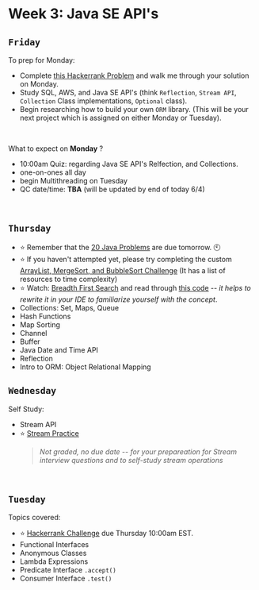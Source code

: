 # Week 3: Java SE API's

## `Friday`
To prep for Monday:
- Complete [this Hackerrank Problem](https://www.hackerrank.com/210570-enterprise-hr2) and walk me through your solution on Monday.
- Study SQL, AWS, and Java SE API's (think `Reflection`, `Stream API`, `Collection` Class implementations, `Optional` class).
- Begin researching how to build your own `ORM` library. (This will be your next project which is assigned on either Monday or Tuesday).

<br>

What to expect on **Monday** ?
- 10:00am Quiz: regarding Java SE API's Relfection, and Collections.
- one-on-ones all day
- begin Multithreading on Tuesday
- QC date/time: **TBA** (will be updated by end of today 6/4)


<br>

## `Thursday`
- :star: Remember that the [20 Java Problems](https://classroom.github.com/a/DNzxX6Hm) are due tomorrow. 🕙
- :star: If you haven't attempted yet, please try completing the custom [ArrayList, MergeSort, and BubbleSort Challenge](https://classroom.github.com/a/6-0WFWWc) (It has a list of resources to time complexity)
- :star: Watch: [Breadth First Search](https://www.hackerearth.com/practice/algorithms/graphs/breadth-first-search/tutorial/) and read through [this code](https://github.com/williamfiset/Algorithms/blob/master/src/main/java/com/williamfiset/algorithms/graphtheory/BreadthFirstSearchRecursive.java) -- *it helps to rewrite it in your IDE to familiarize yourself with the concept*. 
- Collections: Set, Maps, Queue
- Hash Functions
- Map Sorting
- Channel
- Buffer
- Java Date and Time API
- Reflection
- Intro to ORM: Object Relational Mapping


## `Wednesday`
Self Study:
- Stream API
- :star: [Stream Practice](https://classroom.github.com/a/P6is3AcF)
  > *Not graded, no due date -- for your prepareation for Stream interview questions and to self-study stream operations*

<br>

## `Tuesday`
Topics covered:

- :star: [Hackerrank Challenge](https://www.hackerrank.com/210517-enterprise-hr1) due Thursday 10:00am EST.
- Functional Interfaces
- Anonymous Classes
- Lambda Expressions
- Predicate Interface `.accept()`
- Consumer Interface `.test()`
